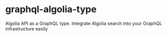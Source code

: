 # graphql-algolia-type
Algolia API as a GraphQL type. Integrate Algolia search into your GraphQL infrastructure easily 
